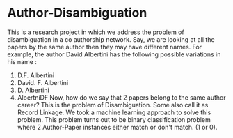 # Author-Disambiguation
This is a research project in which we address the problem of disambiguation in a co authorship network. Say, we are looking at all the papers by the same author then they may have different names. 
For example, the author David Albertini has the following possible variations in his name :
1. D.F. Albertini
2. David. F. Albertini
3. D. Albertini
4. AlbertniDF
Now, how do we say that 2 papers belong to the same author career? This is the problem of Disambiguation. Some also call it as Record Linkage.
We took a machine learning approach to solve this problem. This problem turns out to be binary classification problem where 2 Author-Paper instances either match or don't match. (1 or 0).


